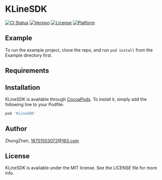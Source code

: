 # KLineSDK

[![CI Status](https://img.shields.io/travis/ZhongZhen/KLineSDK.svg?style=flat)](https://travis-ci.org/ZhongZhen/KLineSDK)
[![Version](https://img.shields.io/cocoapods/v/KLineSDK.svg?style=flat)](https://cocoapods.org/pods/KLineSDK)
[![License](https://img.shields.io/cocoapods/l/KLineSDK.svg?style=flat)](https://cocoapods.org/pods/KLineSDK)
[![Platform](https://img.shields.io/cocoapods/p/KLineSDK.svg?style=flat)](https://cocoapods.org/pods/KLineSDK)

## Example

To run the example project, clone the repo, and run `pod install` from the Example directory first.

## Requirements

## Installation

KLineSDK is available through [CocoaPods](https://cocoapods.org). To install
it, simply add the following line to your Podfile:

```ruby
pod 'KLineSDK'
```

## Author

ZhongZhen, 18701503072@163.com

## License

KLineSDK is available under the MIT license. See the LICENSE file for more info.
